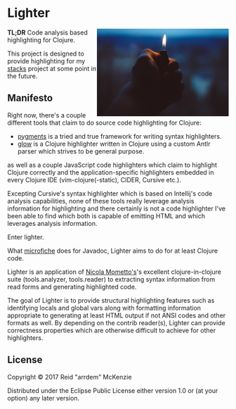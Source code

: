 # Lighter
<img align="right" src="https://github.com/arrdem/lighter/raw/master/etc/lighter.jpg" width=300/>

**TL;DR** Code analysis based highlighting for Clojure.

This project is designed to provide highlighting for my
[stacks](https://github.com/arrdem/stacks) project at some point in
the future.

## Manifesto

Right now, there's a couple different tools that claim to do source
code highlighting for Clojure:

 - [pygments](https://pygments.org) is a tried and true framework for
   writing syntax highlighters.
 - [glow](https://github.com/venantius/glow) is a Clojure highlighter
   written in Clojure using a custom Antlr parser which strives to be
   general purpose.

as well as a couple JavaScript code highlighters which claim to
highlight Clojure correctly and the application-specific highlighters
embedded in every Clojure IDE (vim-clojure(-static), CIDER, Cursive
etc.).

Excepting Cursive's syntax highlighter which is based on Intellij's
code analysis capabilities, none of these tools really leverage
analysis information for highlighting and there certainly is not a
code highlighter I've been able to find which both is capable of
emitting HTML and which leverages analysis information.

Enter lighter.

What [microfiche](https://github.com/arrdem/microfiche) does for
Javadoc, Lighter aims to do for at least Clojure code.

Lighter is an application of [Nicola Mometto's](https://github.com/Bronsa)'s 
excellent clojure-in-clojure suite (tools.analyzer, tools.reader)
to extracting syntax information from read forms and generating 
highlighted code.

The goal of Lighter is to provide structural highlighting features
such as identifying locals and global vars along with formatting
information appropriate to generating at least HTML output if not ANSI
codes and other formats as well. By depending on the contrib
reader(s), Lighter can provide correctness properties which are
otherwise difficult to achieve for other highlighters.

## License

Copyright © 2017 Reid "arrdem" McKenzie

Distributed under the Eclipse Public License either version 1.0 or (at your option) any later version.
